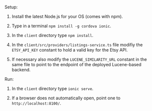 Setup:

1. Install the latest Node.js for your OS (comes with npm).

2. Type in a terminal `npm install -g cordova ionic`.

3. In the `client` directory type `npm install`.

4. In the `client/src/providers/listings-service.ts` file modifiy the `ETSY_API_KEY` constant to hold a valid key for the Etsy API.

5. If necessary also modify the `LUCENE_SIMILARITY_URL` constant in the same file to point to the endpoint of the deployed Lucene-based backend.




Run:

1. In the `client` directory type `ionic serve`.

2. If a browser does not automatically open, point one to `http://localhost:8100/`.